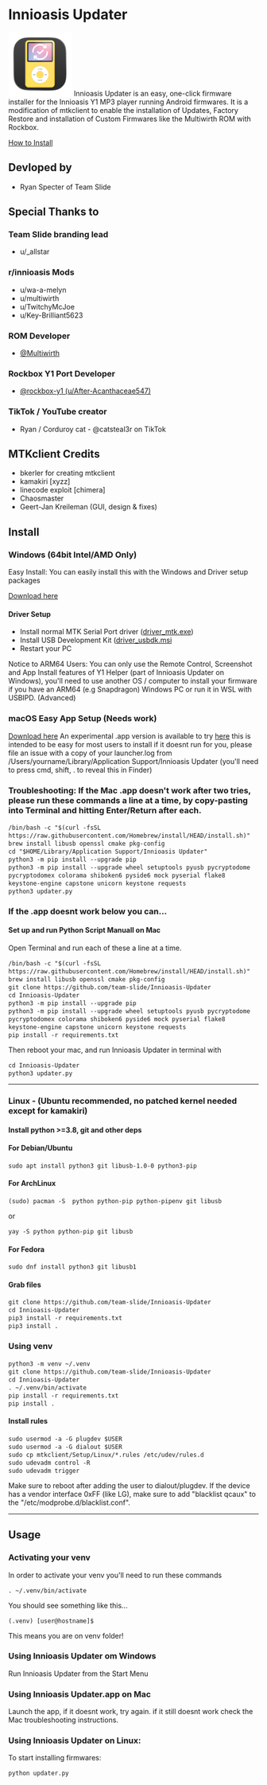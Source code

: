 <div align="right">
</div>

# Innioasis Updater
<img src="mtkclient/gui/images/icon.png" alt="Innioasis Updater Icon" width="128"/>
Innioasis Updater is an easy, one-click firmware installer for the Innioasis Y1 MP3 player running Android firmwares. It is a modification of mtkclient to enable the installation of Updates, Factory Restore and installation of Custom Firmwares like the Multiwirth ROM with Rockbox.

[How to Install](https://github.com/team-slide/Innioasis-Updater/tree/main?tab=readme-ov-file#mtkclient-credits)

## Devloped by
- Ryan Specter of Team Slide

## Special Thanks to

### Team Slide branding lead
- u/_allstar
  
### r/innioasis Mods
- u/wa-a-melyn
- u/multiwirth
- u/TwitchyMcJoe
- u/Key-Brilliant5623

### ROM Developer
 - [@Multiwirth](https://www.github.com/multiwirth)

### Rockbox Y1 Port Developer
 - [@rockbox-y1 (u/After-Acanthaceae547)](https://www.github.com/rockbox-y1)
### TikTok / YouTube creator
- Ryan / Corduroy cat - @catsteal3r on TikTok
  
## MTKclient Credits

- bkerler for creating mtkclient
- kamakiri [xyzz]
- linecode exploit [chimera]
- Chaosmaster
- Geert-Jan Kreileman (GUI, design & fixes)


## Install

### Windows (64bit Intel/AMD Only)

Easy Install: You can easily install this with the Windows and Driver setup packages 

[Download here](https://www.github.com/team-slide/Innioasis-Updater/releases/latest)

#### Driver Setup
- Install normal MTK Serial Port driver ([driver_mtk.exe](https://github.com/team-slide/Innioasis-Updater/releases/download/1.0.0/driver_mtk.exe))
- Install USB Development Kit ([driver_usbdk.msi](https://github.com/team-slide/Innioasis-Updater/releases/download/1.0.0/driver_usbdk.msi)
- Restart your PC

 Notice to ARM64 Users: You can only use the Remote Control, Screenshot and App Install features of Y1 Helper (part of Innioasis Updater on Windows), 
 you'll need to use another OS / computer to install your firmware if you have an ARM64 (e.g Snapdragon) Windows PC or run it in WSL with USBIPD. (Advanced)

### macOS Easy App Setup (Needs work)

[Download here](https://www.github.com/team-slide/Innioasis-Updater/releases/latest)
An experimental .app version is available to try [here](https://www.github.com/team-slide/Innioasis-Updater/releases/latest) this is intended to be easy for most users to install
if it doesnt run for you, please file an issue with a copy of your launcher.log from /Users/yourname/Library/Application Support/Innioasis Updater (you'll need to press cmd, shift, . to reveal this in Finder)

### Troubleshooting: If the Mac .app doesn't work after two tries, please run these commands a line at a time, by copy-pasting into Terminal and hitting Enter/Return after each.
```
/bin/bash -c "$(curl -fsSL https://raw.githubusercontent.com/Homebrew/install/HEAD/install.sh)"
brew install libusb openssl cmake pkg-config
cd "$HOME/Library/Application Support/Innioasis Updater"
python3 -m pip install --upgrade pip
python3 -m pip install --upgrade wheel setuptools pyusb pycryptodome pycryptodomex colorama shiboken6 pyside6 mock pyserial flake8 keystone-engine capstone unicorn keystone requests
python3 updater.py
```

### If the .app doesnt work below you can...

#### Set up and run Python Script Manuall on Mac

Open Terminal and run each of these a line at a time.
```
/bin/bash -c "$(curl -fsSL https://raw.githubusercontent.com/Homebrew/install/HEAD/install.sh)"
brew install libusb openssl cmake pkg-config
git clone https://github.com/team-slide/Innioasis-Updater
cd Innioasis-Updater
python3 -m pip install --upgrade pip
python3 -m pip install --upgrade wheel setuptools pyusb pycryptodome pycryptodomex colorama shiboken6 pyside6 mock pyserial flake8 keystone-engine capstone unicorn keystone requests
pip install -r requirements.txt
```

Then reboot your mac, and run Innioasis Updater in terminal with 

```
cd Innioasis-Updater
python3 updater.py
```


---------------------------------------------------------------------------------------------------------------

### Linux - (Ubuntu recommended, no patched kernel needed except for kamakiri)

#### Install python >=3.8, git and other deps

#### For Debian/Ubuntu
```
sudo apt install python3 git libusb-1.0-0 python3-pip
```
#### For ArchLinux
```
(sudo) pacman -S  python python-pip python-pipenv git libusb
```
or
```
yay -S python python-pip git libusb
```

#### For Fedora
```
sudo dnf install python3 git libusb1
```

#### Grab files
```
git clone https://github.com/team-slide/Innioasis-Updater
cd Innioasis-Updater
pip3 install -r requirements.txt
pip3 install .
```

### Using venv
```
python3 -m venv ~/.venv
git clone https://github.com/team-slide/Innioasis-Updater
cd Innioasis-Updater
. ~/.venv/bin/activate
pip install -r requirements.txt
pip install .
```

#### Install rules
```
sudo usermod -a -G plugdev $USER
sudo usermod -a -G dialout $USER
sudo cp mtkclient/Setup/Linux/*.rules /etc/udev/rules.d
sudo udevadm control -R
sudo udevadm trigger
```
Make sure to reboot after adding the user to dialout/plugdev. If the device
has a vendor interface 0xFF (like LG), make sure to add "blacklist qcaux" to
the "/etc/modprobe.d/blacklist.conf".

---------------------------------------------------------------------------------------------------------------
## Usage
### Activating your venv
In order to activate your venv you'll need to run these commands
```
. ~/.venv/bin/activate
```
You should see something like this...
```
(.venv) [user@hostname]$ 
```
This means you are on venv folder!

### Using Innioasis Updater om Windows
Run Innioasis Updater from the Start Menu

### Using Innioasis Updater.app on Mac
Launch the app, if it doesnt work, try again.
if it still doesnt work check the Mac troubleshooting instructions.

### Using Innioasis Updater on Linux:
To start installing firmwares:
```
python updater.py
```
